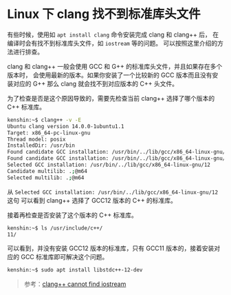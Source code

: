 # Linux 下 clang 找不到标准库头文件

有些时候，使用如 `apt install clang` 命令安装完成 clang 和 clang++ 后，
在编译时会有找不到标准库头文件，如 `iostream` 等的问题。
可以按照这里介绍的方法进行排查。

clang 和 clang++ 一般会使用 GCC 和 G++ 的标准库头文件，并且如果存在多个版本时，
会使用最新的版本。如果你安装了一个比较新的 GCC 版本而且没有安装对应的 G++
那么 clang 就会找不到对应版本的 C++ 头文件。

为了检查是否是这个原因导致的，需要先检查当前 clang++ 选择了哪个版本的 C++ 标准库。

```bash
kenshin:~$ clang++ -v -E
Ubuntu clang version 14.0.0-1ubuntu1.1
Target: x86_64-pc-linux-gnu
Thread model: posix
InstalledDir: /usr/bin
Found candidate GCC installation: /usr/bin/../lib/gcc/x86_64-linux-gnu/11
Found candidate GCC installation: /usr/bin/../lib/gcc/x86_64-linux-gnu/12
Selected GCC installation: /usr/bin/../lib/gcc/x86_64-linux-gnu/12
Candidate multilib: .;@m64
Selected multilib: .;@m64
```

从 `Selected GCC installation: /usr/bin/../lib/gcc/x86_64-linux-gnu/12` 这句
可以看到 clang++ 选择了 GCC12 版本的 C++ 的标准库。

接着再检查是否安装了这个版本的 C++ 标准库。

```bash
kenshin:~$ ls /usr/include/c++/
11/
```

可以看到，并没有安装 GCC12 版本的标准库，只有 GCC11 版本的，接着安装对应的 GCC 标准库即可解决这个问题。

```bash
kenshin:~$ sudo apt install libstdc++-12-dev
```

> 参考：[clang++ cannot find iostream](https://askubuntu.com/questions/1449769/clang-cannot-find-iostream)

